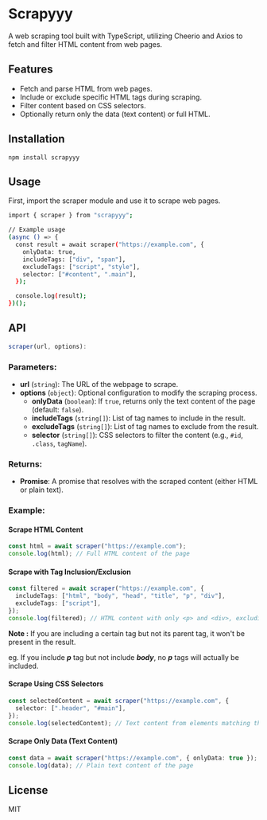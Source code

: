 # Scrapyyy

A web scraping tool built with TypeScript, utilizing Cheerio and Axios to fetch and filter HTML content from web pages.

## Features

- Fetch and parse HTML from web pages.
- Include or exclude specific HTML tags during scraping.
- Filter content based on CSS selectors.
- Optionally return only the data (text content) or full HTML.

## Installation

```
npm install scrapyyy
```

## Usage

First, import the scraper module and use it to scrape web pages.

```bash
import { scraper } from "scrapyyy";

// Example usage
(async () => {
  const result = await scraper("https://example.com", {
    onlyData: true,
    includeTags: ["div", "span"],
    excludeTags: ["script", "style"],
    selector: ["#content", ".main"],
  });

  console.log(result);
})();
```

## API

```ts
scraper(url, options):
```

### Parameters:

- **url** (`string`): The URL of the webpage to scrape.
- **options** (`object`): Optional configuration to modify the scraping process.
  - **onlyData** (`boolean`): If `true`, returns only the text content of the page (default: `false`).
  - **includeTags** (`string[]`): List of tag names to include in the result.
  - **excludeTags** (`string[]`): List of tag names to exclude from the result.
  - **selector** (`string[]`): CSS selectors to filter the content (e.g., `#id`, `.class`, `tagName`).

### Returns:

- **Promise<any>**: A promise that resolves with the scraped content (either HTML or plain text).

### Example:

#### Scrape HTML Content

```ts
const html = await scraper("https://example.com");
console.log(html); // Full HTML content of the page
```

#### Scrape with Tag Inclusion/Exclusion

```ts
const filtered = await scraper("https://example.com", {
  includeTags: ["html", "body", "head", "title", "p", "div"],
  excludeTags: ["script"],
});
console.log(filtered); // HTML content with only <p> and <div>, excluding <script>
```

**Note :** If you are including a certain tag but not its parent tag, it won't be present in the result.

eg. If you include **_p_** tag but not include **_body_**, no **_p_** tags will actually be included.

#### Scrape Using CSS Selectors

```ts
const selectedContent = await scraper("https://example.com", {
  selector: [".header", "#main"],
});
console.log(selectedContent); // Text content from elements matching the provided selectors
```

#### Scrape Only Data (Text Content)

```ts
const data = await scraper("https://example.com", { onlyData: true });
console.log(data); // Plain text content of the page
```

## License

MIT
